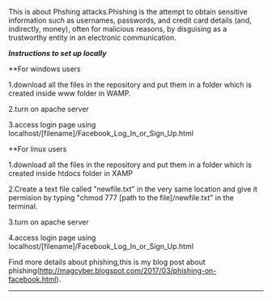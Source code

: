 This is about Phshing attacks.Phishing is the attempt to obtain sensitive information such as usernames, passwords, and credit card details (and, indirectly, money), often for malicious reasons, by disguising as a trustworthy entity in an electronic communication.

*****Instructions to set up locally*****

**For windows users

1.download all the files in the repository and put them in a folder which is created inside www folder in WAMP.

2.turn on apache server

3.access login page using localhost/[filename]/Facebook_Log_In_or_Sign_Up.html

**For linux users

1.download all the files in the repository and put them in a folder which is created inside htdocs folder in XAMP

2.Create a text file called "newfile.txt" in the very same location and give it permision by typing "chmod 777 [path to the file]/newfile.txt" in the terminal.

3.turn on apache server

4.access login page using localhost/[filename]/Facebook_Log_In_or_Sign_Up.html


  Find more details about phishing,this is my blog post about phishing(http://magcyber.blogspot.com/2017/03/phishing-on-facebook.html).
     
   **********************************************************************************************************************

                
